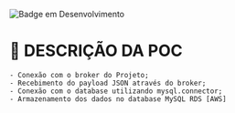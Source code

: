 ![Badge em Desenvolvimento](http://img.shields.io/static/v1?label=STATUS&message=EM%20DESENVOLVIMENTO&color=GREEN&style=for-the-badge)

# :hammer: DESCRIÇÃO DA POC #
    - Conexão com o broker do Projeto;
    - Recebimento do payload JSON através do broker;
    - Conexão com o database utilizando mysql.connector;
    - Armazenamento dos dados no database MySQL RDS [AWS]